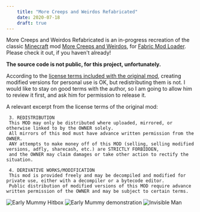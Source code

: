 ```yaml
---
    title: "More Creeps and Weirdos Refabricated"
    date: 2020-07-18
    draft: true
---
```


More Creeps and Weirdos Refabricated is an in-progress recreation of the classic [Minecraft](https://www.minecraft.net)
mod [More Creeps and Weirdos](http://morecreeps.com), for [Fabric Mod Loader](https://fabricmc.net).
Please check it out, if you haven't already!

**The source code is not public, for this project, unfortunately.**

According to the [license terms included with the original mod](https://www.minecraftforum.net/forums/mapping-and-modding-java-edition/minecraft-mods/1272354-1-2-5-morecreeps-weirdos-v2-62-slot-machines-old),
creating modified versions for personal use is OK, but redistributing them is not.
I would like to stay on good terms with the author, so I am going to allow him to review it
first, and ask him for permission to release it.


A relevant excerpt from the license terms of the original mod:
```
 3. REDISTRIBUTION
 This MOD may only be distributed where uploaded, mirrored, or otherwise linked to by the OWNER solely.
 All mirrors of this mod must have advance written permission from the OWNER.
 ANY attempts to make money off of this MOD (selling, selling modified versions, adfly, sharecash, etc.) are STRICTLY FORBIDDEN,
 and the OWNER may claim damages or take other action to rectify the situation.
 
 4. DERIVATIVE WORKS/MODIFICATION
 This mod is provided freely and may be decompiled and modified for private use, either with a decompiler or a bytecode editor.
 Public distribution of modified versions of this MOD require advance written permission of the OWNER and may be subject to certain terms.
```

![Early Mummy Hitbox](./EarlyMummyHitbox.png)
![Early Mummy demonstration](./EarlyMummy.png)
![Invisible Man](./InvisibleMan.png)
